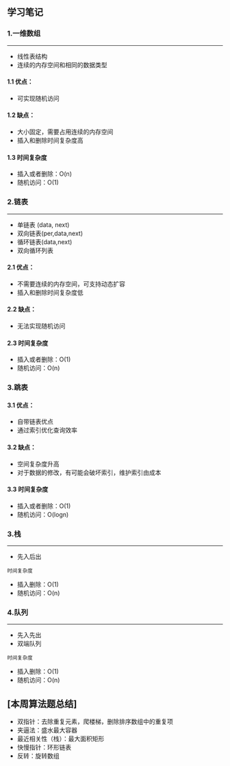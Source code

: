 ## 学习笔记

### 1.一维数组
------

- 线性表结构
- 连续的内存空间和相同的数据类型

#### 1.1 优点：
- 可实现随机访问

#### 1.2 缺点：
- 大小固定，需要占用连续的内存空间
- 插入和删除时间复杂度高


#### 1.3 时间复杂度
- 插入或者删除：O(n)
- 随机访问：O(1)



### 2.链表
------

- 单链表 (data, next)
- 双向链表(per,data,next)
- 循环链表(data,next)
- 双向循环列表

#### 2.1 优点：
- 不需要连续的内存空间，可支持动态扩容
- 插入和删除时间复杂度低

#### 2.2 缺点：
- 无法实现随机访问

#### 2.3 时间复杂度
- 插入或者删除：O(1)
- 随机访问：O(n)

### 3.跳表

#### 3.1 优点：
- 自带链表优点
- 通过索引优化查询效率

#### 3.2 缺点：
- 空间复杂度升高
- 对于数据的修改，有可能会破坏索引，维护索引由成本

#### 3.3 时间复杂度
- 插入或者删除：O(1)
- 随机访问：O(logn)

### 3.栈
------
- 先入后出

`时间复杂度`
- 插入删除：O(1)
- 随机访问：O(n)

### 4.队列
------
- 先入先出
- 双端队列


`时间复杂度`
- 插入删除：O(1)
- 随机访问：O(n)


[本周算法题总结]
-----

- 双指针：去除重复元素，爬楼梯，删除排序数组中的重复项
- 夹逼法：盛水最大容器
- 最近相关性（栈）：最大面积矩形
- 快慢指针：环形链表
- 反转：旋转数组